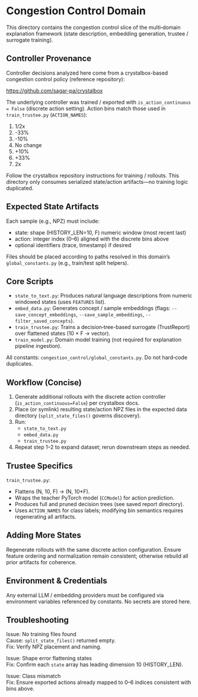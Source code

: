 # Congestion Control Domain

This directory contains the congestion control slice of the multi‑domain explanation framework (state description, embedding generation, trustee / surrogate training).

## Controller Provenance

Controller decisions analyzed here come from a crystalbox-based congestion control policy (reference repository):

https://github.com/sagar-pa/crystalbox

The underlying controller was trained / exported with `is_action_continuous = False` (discrete action setting). Action bins match those used in `train_trustee.py` (`ACTION_NAMES`):
1. 1/2x
2. -33%
3. -10%
4. No change
5. +10%
6. +33%
7. 2x

Follow the crystalbox repository instructions for training / rollouts. This directory only consumes serialized state/action artifacts—no training logic duplicated.

## Expected State Artifacts

Each sample (e.g., NPZ) must include:
- state: shape (HISTORY_LEN=10, F) numeric window (most recent last)
- action: integer index (0–6) aligned with the discrete bins above
- optional identifiers (trace, timestamp) if desired

Files should be placed according to paths resolved in this domain’s `global_constants.py` (e.g., train/test split helpers).

## Core Scripts

- `state_to_text.py`: Produces natural language descriptions from numeric windowed states (uses `FEATURES` list).
- `embed_data.py`: Generates concept / sample embeddings (flags: `--save_concept_embeddings`, `--save_sample_embeddings`, `--filter_saved_concepts`).
- `train_trustee.py`: Trains a decision‑tree-based surrogate (TrustReport) over flattened states (10 × F -> vector).
- `train_model.py`: Domain model training (not required for explanation pipeline ingestion).

All constants: `congestion_control/global_constants.py`. Do not hard‑code duplicates.

## Workflow (Concise)

1. Generate additional rollouts with the discrete action controller (`is_action_continuous=False`) per crystalbox docs.
2. Place (or symlink) resulting state/action NPZ files in the expected data directory (`split_state_files()` governs discovery).
3. Run:
   - `state_to_text.py`
   - `embed_data.py`
   - `train_trustee.py`
4. Repeat step 1–2 to expand dataset; rerun downstream steps as needed.

## Trustee Specifics

`train_trustee.py`:
- Flattens (N, 10, F) -> (N, 10*F).
- Wraps the teacher PyTorch model (`CCModel`) for action prediction.
- Produces full and pruned decision trees (see saved report directory).
- Uses `ACTION_NAMES` for class labels; modifying bin semantics requires regenerating all artifacts.

## Adding More States

Regenerate rollouts with the same discrete action configuration. Ensure feature ordering and normalization remain consistent; otherwise rebuild all prior artifacts for coherence.

## Environment & Credentials

Any external LLM / embedding providers must be configured via environment variables referenced by constants. No secrets are stored here.

## Troubleshooting

Issue: No training files found  
Cause: `split_state_files()` returned empty.  
Fix: Verify NPZ placement and naming.

Issue: Shape error flattening states  
Fix: Confirm each `state` array has leading dimension 10 (HISTORY_LEN).

Issue: Class mismatch  
Fix: Ensure exported actions already mapped to 0–6 indices consistent with bins above.
